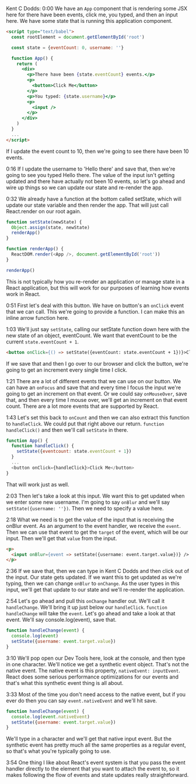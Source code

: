 Kent C Dodds: 0:00 We have an `App` component that is rendering some JSX here for there have been events, click me, you typed, and then an input here. We have some state that is running this application component. 

```html
<script type="text/babel">
  const rootElement = document.getElementById('root')

  const state = {eventCount: 0, username: ''}

  function App() {
    return (
      <div>
        <p>There have been {state.eventCount} events.</p>
        <p>
          <button>Click Me</button>
        </p>
        <p>You typed: {state.username}</p>
        <p>
          <input />
        </p>
      </div>
    )
  }
  ...
</script>
```

If I update the event count to 10, then we're going to see there have been 10 events.

0:16 If I update the username to 'Hello there' and save that, then we're going to see you typed Hello there. The value of the input isn't getting updated and there have actually not been 10 events, so let's go ahead and wire up things so we can update our state and re-render the app.

0:32 We already have a function at the bottom called setState, which will update our state variable and then render the app. That will just call React.render on our root again. 

```js
function setState(newState) {
  Object.assign(state, newState)
  renderApp()
}

function renderApp() {
  ReactDOM.render(<App />, document.getElementById('root'))
}

renderApp()
```

This is not typically how you re-render an application or manage state in a React application, but this will work for our purposes of learning how events work in React.

0:51 First let's deal with this button. We have on button's an `onClick` event that we can call. This we're going to provide a function. I can make this an inline arrow function here.

1:03 We'll just say `setState`, calling our setState function down here with the new state of an object, eventCount. We want that eventCount to be the current `state.eventCount + 1`. 

```html
<button onClick={() => setState({eventCount: state.eventCount + 1})}>Click Me</button>
```

If we save that and then I go over to our browser and click the button, we're going to get an increment every single time I click.

1:21 There are a lot of different events that we can use on our button. We can have an `onFocus` and save that and every time I focus the input we're going to get an increment on that event. Or we could say `onMouseOver`, save that, and then every time I mouse over, we'll get an increment on that event count. There are a lot more events that are supported by React.

1:43 Let's set this back to `onCount` and then we can also extract this function to `handleClick`. We could put that right above our return. `function handleClick()` and then we'll call `setState` in there. 

```js
function App() {
  function handleClick() {
    setState({eventcount: state.eventCount + 1})
  }
  ...
  <button onClick={handleClick}>Click Me</button>
}
```

That will work just as well.

2:03 Then let's take a look at this input. We want this to get updated when we enter some new username. I'm going to say `onBlur` and we'll say `setState({username: ''})`. Then we need to specify a value here.

2:18 What we need is to get the value of the input that is receiving the onBlur event. As an argument to the event handler, we receive the `event`. Then we can use that event to get the `target` of the event, which will be our input. Then we'll get that `value` from the input.

```html
<p>
  <input onBlur={event => setState({username: event.target.value})} />
</p>
```

2:36 If we save that, then we can type in Kent C Dodds and then click out of the input. Our state gets updated. If we want this to get updated as we're typing, then we can change `onBlur` to `onChange`. As the user types in this input, we'll get that update to our state and we'll re-render the application.

2:54 Let's go ahead and pull this `onChange` handler out. We'll call it `handleChange`. We'll bring it up just below our `handleClick`. `function handleChange` will take the `event`. Let's go ahead and take a look at that event. We'll say console.log(event), save that.

```js
function handleChange(event) {
  console.log(event)
  setState({username: event.target.value})
}
```

3:10 We'll pop open our Dev Tools here, look at the console, and then type in one character. We'll notice we get a synthetic event object. That's not the native event. The native event is this property, `nativeEvent: inputEvent`. React does some serious performance optimizations for our events and that's what this synthetic event thing is all about.

3:33 Most of the time you don't need access to the native event, but if you ever do then you can say `event.nativeEvent` and we'll hit save. 

```js
function handleChange(event) {
  console.log(event.nativeEvent)
  setState({username: event.target.value})
}
```

We'll type in a character and we'll get that native input event. But the synthetic event has pretty much all the same properties as a regular event, so that's what you're typically going to use.

3:54 One thing I like about React's event system is that you pass the event handler directly to the element that you want to attach the event to, so it makes following the flow of events and state updates really straightforward.